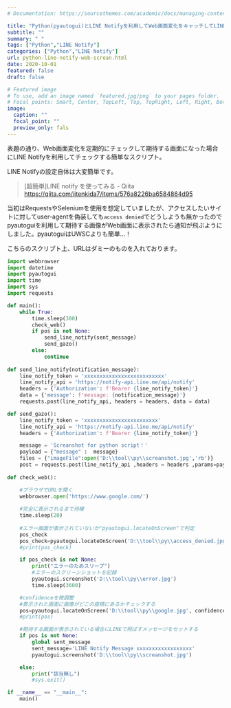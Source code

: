 ```yaml
---
# Documentation: https://sourcethemes.com/academic/docs/managing-content/

title: "Python(pyautogui)とLINE Notifyを利用してWeb画面変化をキャッチしてLINE通知する"
subtitle: ""
summary: " "
tags: ["Python","LINE Notify"]
categories: ["Python","LINE Notify"]
url: python-line-notify-web-screan.html
date: 2020-10-01
featured: false
draft: false

# Featured image
# To use, add an image named `featured.jpg/png` to your pages folder.
# Focal points: Smart, Center, TopLeft, Top, TopRight, Left, Right, BottomLeft, Bottom, BottomRight.
image:
  caption: ""
  focal_point: ""
  preview_only: fals
---
```




表題の通り、Web画面変化を定期的にチェックして期待する画面になった場合にLINE Notifyを利用してチェックする簡単なスクリプト。

LINE Notifyの設定自体は大変簡単です。

> [超簡単]LINE notify を使ってみる - Qiita https://qiita.com/iitenkida7/items/576a8226ba6584864d95

当初はRequestsやSeleniumを使用を想定していましたが、アクセスしたいサイトに対してuser-agentを偽装しても`access denied`でどうしようも無かったのでpyautoguiを利用して期待する画像がWeb画面に表示されたら通知が飛ぶようにしました。pyautoguiはUWSCよりも簡単…！

こちらのスクリプト上、URLはダミーのものを入れております。

```python
import webbrowser
import datetime
import pyautogui
import time
import sys
import requests

def main():
    while True:
        time.sleep(300)
        check_web()
        if pos is not None:
            send_line_notify(sent_message)
            send_gazo()
        else:
            continue
    
def send_line_notify(notification_message):
    line_notify_token = 'xxxxxxxxxxxxxxxxxxxxxxxxxx'
    line_notify_api = 'https://notify-api.line.me/api/notify'
    headers = {'Authorization': f'Bearer {line_notify_token}'}
    data = {'message': f'message: {notification_message}'}
    requests.post(line_notify_api, headers = headers, data = data)

def send_gazo():
    line_notify_token = 'xxxxxxxxxxxxxxxxxxxxxxxx'
    line_notify_api = 'https://notify-api.line.me/api/notify'
    headers = {'Authorization': f'Bearer {line_notify_token}'}

    message = 'Screanshot for python script！'
    payload = {"message" :  message}
    files = {"imageFile":open('D:\\tool\\py\\screanshot.jpg','rb')}
    post = requests.post(line_notify_api ,headers = headers ,params=payload,files=files)
    
def check_web():

    #ブラウザでURLを開く
    webbrowser.open('https://www.google.com/')
    
    #完全に表示されるまで待機
    time.sleep(20)
        
    #エラー画面が表示されていないか"pyautogui.locateOnScreen"で判定
    pos_check
    pos_check=pyautogui.locateOnScreen('D:\\tool\\py\\access_denied.jpg', confidence=0.6)
    #print(pos_check)

    if pos_check is not None:
        print("エラーのためスリープ")
        #エラーのスクリーンショットを記録
        pyautogui.screenshot('D:\\tool\\py\\error.jpg')
        time.sleep(3600)

    #confidenceを微調整
    #表示された画面に画像がどこの座標にあるかチェックする
    pos=pyautogui.locateOnScreen('D:\\tool\\py\\google.jpg', confidence=0.6)
    #print(pos)

    #期待する画面が表示されている場合にLINEで飛ばすメッセージをセットする
    if pos is not None:
        global sent_message
        sent_message='LINE Notify Message xxxxxxxxxxxxxxxxxx'
        pyautogui.screenshot('D:\\tool\\py\\screanshot.jpg')

    else:
        print("該当無し")
        #sys.exit()

if __name__ == "__main__":
    main()
```

